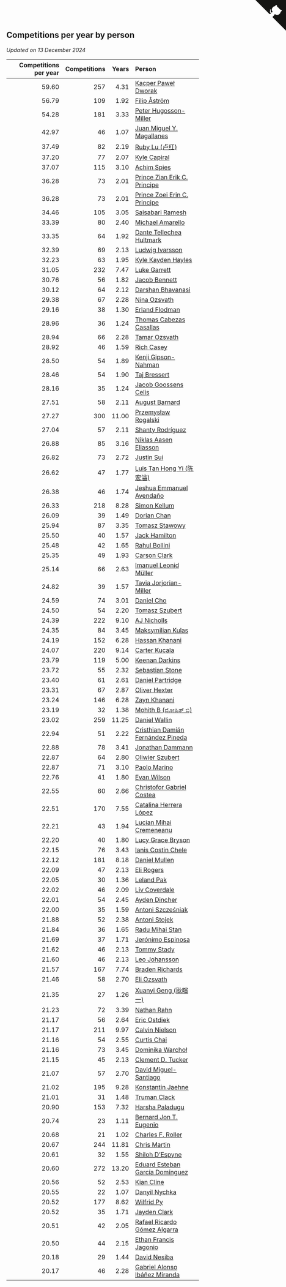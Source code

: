 ## Competitions per year by person

*Updated on 13 December 2024*

| Competitions per year | Competitions | Years | Person |
| ---: | ---: | ---: | :--- |
| 59.60 | 257 | 4.31 | [Kacper Paweł Dworak](https://www.worldcubeassociation.org/persons/2020DWOR01) |
| 56.79 | 109 | 1.92 | [Filip Åström](https://www.worldcubeassociation.org/persons/2023ASTR01) |
| 54.28 | 181 | 3.33 | [Peter Hugosson-Miller](https://www.worldcubeassociation.org/persons/2021HUGO01) |
| 42.97 | 46 | 1.07 | [Juan Miguel Y. Magallanes](https://www.worldcubeassociation.org/persons/2023MAGA09) |
| 37.49 | 82 | 2.19 | [Ruby Lu (卢红)](https://www.worldcubeassociation.org/persons/2022LURU01) |
| 37.20 | 77 | 2.07 | [Kyle Capiral](https://www.worldcubeassociation.org/persons/2022CAPI02) |
| 37.07 | 115 | 3.10 | [Achim Spies](https://www.worldcubeassociation.org/persons/2021SPIE01) |
| 36.28 | 73 | 2.01 | [Prince Zian Erik C. Principe](https://www.worldcubeassociation.org/persons/2022PRIN08) |
| 36.28 | 73 | 2.01 | [Prince Zoei Erin C. Principe](https://www.worldcubeassociation.org/persons/2022PRIN09) |
| 34.46 | 105 | 3.05 | [Saisabari Ramesh](https://www.worldcubeassociation.org/persons/2021RAME01) |
| 33.39 | 80 | 2.40 | [Michael Amarello](https://www.worldcubeassociation.org/persons/2022AMAR09) |
| 33.35 | 64 | 1.92 | [Dante Tellechea Hultmark](https://www.worldcubeassociation.org/persons/2023HULT01) |
| 32.39 | 69 | 2.13 | [Ludwig Ivarsson](https://www.worldcubeassociation.org/persons/2022IVAR01) |
| 32.23 | 63 | 1.95 | [Kyle Kayden Hayles](https://www.worldcubeassociation.org/persons/2022HAYL02) |
| 31.05 | 232 | 7.47 | [Luke Garrett](https://www.worldcubeassociation.org/persons/2017GARR05) |
| 30.76 | 56 | 1.82 | [Jacob Bennett](https://www.worldcubeassociation.org/persons/2023BENN04) |
| 30.12 | 64 | 2.12 | [Darshan Bhavanasi](https://www.worldcubeassociation.org/persons/2022BHAV01) |
| 29.38 | 67 | 2.28 | [Nina Ozsvath](https://www.worldcubeassociation.org/persons/2022OZSV03) |
| 29.16 | 38 | 1.30 | [Erland Flodman](https://www.worldcubeassociation.org/persons/2023FLOD01) |
| 28.96 | 36 | 1.24 | [Thomas Cabezas Casallas](https://www.worldcubeassociation.org/persons/2023CASA08) |
| 28.94 | 66 | 2.28 | [Tamar Ozsvath](https://www.worldcubeassociation.org/persons/2022OZSV04) |
| 28.92 | 46 | 1.59 | [Rich Casey](https://www.worldcubeassociation.org/persons/2023CASE06) |
| 28.50 | 54 | 1.89 | [Kenji Gipson-Nahman](https://www.worldcubeassociation.org/persons/2023GIPS01) |
| 28.46 | 54 | 1.90 | [Taj Bressert](https://www.worldcubeassociation.org/persons/2023BRES01) |
| 28.16 | 35 | 1.24 | [Jacob Goossens Celis](https://www.worldcubeassociation.org/persons/2023CELI06) |
| 27.51 | 58 | 2.11 | [August Barnard](https://www.worldcubeassociation.org/persons/2022BARN21) |
| 27.27 | 300 | 11.00 | [Przemysław Rogalski](https://www.worldcubeassociation.org/persons/2013ROGA02) |
| 27.04 | 57 | 2.11 | [Shanty Rodríguez](https://www.worldcubeassociation.org/persons/2022CUBI01) |
| 26.88 | 85 | 3.16 | [Niklas Aasen Eliasson](https://www.worldcubeassociation.org/persons/2021ELIA01) |
| 26.82 | 73 | 2.72 | [Justin Sui](https://www.worldcubeassociation.org/persons/2022SUIJ01) |
| 26.62 | 47 | 1.77 | [Luis Tan Hong Yi (陈宏溢)](https://www.worldcubeassociation.org/persons/2023YILU01) |
| 26.38 | 46 | 1.74 | [Jeshua Emmanuel Avendaño](https://www.worldcubeassociation.org/persons/2023AVEN01) |
| 26.33 | 218 | 8.28 | [Simon Kellum](https://www.worldcubeassociation.org/persons/2016KELL12) |
| 26.09 | 39 | 1.49 | [Dorian Chan](https://www.worldcubeassociation.org/persons/2023DORI01) |
| 25.94 | 87 | 3.35 | [Tomasz Stawowy](https://www.worldcubeassociation.org/persons/2021STAW01) |
| 25.50 | 40 | 1.57 | [Jack Hamilton](https://www.worldcubeassociation.org/persons/2023HAMI08) |
| 25.48 | 42 | 1.65 | [Rahul Bollini](https://www.worldcubeassociation.org/persons/2023BOLL01) |
| 25.35 | 49 | 1.93 | [Carson Clark](https://www.worldcubeassociation.org/persons/2023CLAR02) |
| 25.14 | 66 | 2.63 | [Imanuel Leonid Müller](https://www.worldcubeassociation.org/persons/2022MULL02) |
| 24.82 | 39 | 1.57 | [Tavia Jorjorian-Miller](https://www.worldcubeassociation.org/persons/2023JORJ01) |
| 24.59 | 74 | 3.01 | [Daniel Cho](https://www.worldcubeassociation.org/persons/2021CHOD01) |
| 24.50 | 54 | 2.20 | [Tomasz Szubert](https://www.worldcubeassociation.org/persons/2022SZUB02) |
| 24.39 | 222 | 9.10 | [AJ Nicholls](https://www.worldcubeassociation.org/persons/2015NICH04) |
| 24.35 | 84 | 3.45 | [Maksymilian Kulas](https://www.worldcubeassociation.org/persons/2021KULA02) |
| 24.19 | 152 | 6.28 | [Hassan Khanani](https://www.worldcubeassociation.org/persons/2018KHAN26) |
| 24.07 | 220 | 9.14 | [Carter Kucala](https://www.worldcubeassociation.org/persons/2015KUCA01) |
| 23.79 | 119 | 5.00 | [Keenan Darkins](https://www.worldcubeassociation.org/persons/2019DARK02) |
| 23.72 | 55 | 2.32 | [Sebastian Stone](https://www.worldcubeassociation.org/persons/2022STON09) |
| 23.40 | 61 | 2.61 | [Daniel Partridge](https://www.worldcubeassociation.org/persons/2022PART02) |
| 23.31 | 67 | 2.87 | [Oliver Hexter](https://www.worldcubeassociation.org/persons/2022HEXT01) |
| 23.24 | 146 | 6.28 | [Zayn Khanani](https://www.worldcubeassociation.org/persons/2018KHAN28) |
| 23.19 | 32 | 1.38 | [Mohith B (ಮೋಹಿತ್ ಬಿ)](https://www.worldcubeassociation.org/persons/2023BMOH01) |
| 23.02 | 259 | 11.25 | [Daniel Wallin](https://www.worldcubeassociation.org/persons/2013WALL03) |
| 22.94 | 51 | 2.22 | [Cristhian Damián Fernández Pineda](https://www.worldcubeassociation.org/persons/2022PINE05) |
| 22.88 | 78 | 3.41 | [Jonathan Dammann](https://www.worldcubeassociation.org/persons/2021DAMM01) |
| 22.87 | 64 | 2.80 | [Oliwier Szubert](https://www.worldcubeassociation.org/persons/2022SZUB01) |
| 22.87 | 71 | 3.10 | [Paolo Marino](https://www.worldcubeassociation.org/persons/2021MARI04) |
| 22.76 | 41 | 1.80 | [Evan Wilson](https://www.worldcubeassociation.org/persons/2023WILS11) |
| 22.55 | 60 | 2.66 | [Christofor Gabriel Costea](https://www.worldcubeassociation.org/persons/2022COST03) |
| 22.51 | 170 | 7.55 | [Catalina Herrera López](https://www.worldcubeassociation.org/persons/2017LOPE31) |
| 22.21 | 43 | 1.94 | [Lucian Mihai Cremeneanu](https://www.worldcubeassociation.org/persons/2023CREM01) |
| 22.20 | 40 | 1.80 | [Lucy Grace Bryson](https://www.worldcubeassociation.org/persons/2023BRYS01) |
| 22.15 | 76 | 3.43 | [Ianis Costin Chele](https://www.worldcubeassociation.org/persons/2021CHEL01) |
| 22.12 | 181 | 8.18 | [Daniel Mullen](https://www.worldcubeassociation.org/persons/2016MULL04) |
| 22.09 | 47 | 2.13 | [Eli Rogers](https://www.worldcubeassociation.org/persons/2022ROGE05) |
| 22.05 | 30 | 1.36 | [Leland Pak](https://www.worldcubeassociation.org/persons/2023PAKL02) |
| 22.02 | 46 | 2.09 | [Liv Coverdale](https://www.worldcubeassociation.org/persons/2022COVE02) |
| 22.01 | 54 | 2.45 | [Ayden Dincher](https://www.worldcubeassociation.org/persons/2022DINC01) |
| 22.00 | 35 | 1.59 | [Antoni Szcześniak](https://www.worldcubeassociation.org/persons/2023SZCZ04) |
| 21.88 | 52 | 2.38 | [Antoni Stojek](https://www.worldcubeassociation.org/persons/2022STOJ03) |
| 21.84 | 36 | 1.65 | [Radu Mihai Stan](https://www.worldcubeassociation.org/persons/2023STAN09) |
| 21.69 | 37 | 1.71 | [Jerónimo Espinosa](https://www.worldcubeassociation.org/persons/2023ESPI07) |
| 21.62 | 46 | 2.13 | [Tommy Stady](https://www.worldcubeassociation.org/persons/2022STAD01) |
| 21.60 | 46 | 2.13 | [Leo Johansson](https://www.worldcubeassociation.org/persons/2022JOHA08) |
| 21.57 | 167 | 7.74 | [Braden Richards](https://www.worldcubeassociation.org/persons/2017RICH02) |
| 21.46 | 58 | 2.70 | [Eli Ozsvath](https://www.worldcubeassociation.org/persons/2022OZSV01) |
| 21.35 | 27 | 1.26 | [Xuanyi Geng (耿暄一)](https://www.worldcubeassociation.org/persons/2023GENG02) |
| 21.23 | 72 | 3.39 | [Nathan Rahn](https://www.worldcubeassociation.org/persons/2021RAHN01) |
| 21.17 | 56 | 2.64 | [Eric Ostdiek](https://www.worldcubeassociation.org/persons/2022OSTD01) |
| 21.17 | 211 | 9.97 | [Calvin Nielson](https://www.worldcubeassociation.org/persons/2014NIEL03) |
| 21.16 | 54 | 2.55 | [Curtis Chai](https://www.worldcubeassociation.org/persons/2022CHAI02) |
| 21.16 | 73 | 3.45 | [Dominika Warchoł](https://www.worldcubeassociation.org/persons/2021WARC01) |
| 21.15 | 45 | 2.13 | [Clement D. Tucker](https://www.worldcubeassociation.org/persons/2022TUCK09) |
| 21.07 | 57 | 2.70 | [David Miguel-Santiago](https://www.worldcubeassociation.org/persons/2022MIGU02) |
| 21.02 | 195 | 9.28 | [Konstantin Jaehne](https://www.worldcubeassociation.org/persons/2015JAEH01) |
| 21.01 | 31 | 1.48 | [Truman Clack](https://www.worldcubeassociation.org/persons/2023CLAC02) |
| 20.90 | 153 | 7.32 | [Harsha Paladugu](https://www.worldcubeassociation.org/persons/2017PALA08) |
| 20.74 | 23 | 1.11 | [Bernard Jon T. Eugenio](https://www.worldcubeassociation.org/persons/2023EUGE02) |
| 20.68 | 21 | 1.02 | [Charles F. Roller](https://www.worldcubeassociation.org/persons/2023ROLL01) |
| 20.67 | 244 | 11.81 | [Chris Martin](https://www.worldcubeassociation.org/persons/2013MART03) |
| 20.61 | 32 | 1.55 | [Shiloh D’Espyne](https://www.worldcubeassociation.org/persons/2023DESP01) |
| 20.60 | 272 | 13.20 | [Eduard Esteban García Domínguez](https://www.worldcubeassociation.org/persons/2011EDUA01) |
| 20.56 | 52 | 2.53 | [Kian Cline](https://www.worldcubeassociation.org/persons/2022CLIN01) |
| 20.55 | 22 | 1.07 | [Danyil Nychka](https://www.worldcubeassociation.org/persons/2023NYCH01) |
| 20.52 | 177 | 8.62 | [Wilfrid Py](https://www.worldcubeassociation.org/persons/2016PYWI01) |
| 20.52 | 35 | 1.71 | [Jayden Clark](https://www.worldcubeassociation.org/persons/2023CLAR13) |
| 20.51 | 42 | 2.05 | [Rafael Ricardo Gómez Algarra](https://www.worldcubeassociation.org/persons/2022ALGA01) |
| 20.50 | 44 | 2.15 | [Ethan Francis Jagonio](https://www.worldcubeassociation.org/persons/2022JAGO03) |
| 20.18 | 29 | 1.44 | [David Nesiba](https://www.worldcubeassociation.org/persons/2023NESI01) |
| 20.17 | 46 | 2.28 | [Gabriel Alonso Ibáñez Miranda](https://www.worldcubeassociation.org/persons/2022MIRA06) |


<a href="https://github.com/jonatanklosko/wca_statistics" class="github-corner" aria-label="View source on Github"><svg width="80" height="80" viewBox="0 0 250 250" style="fill:#151513; color:#fff; position: absolute; top: 0; border: 0; right: 0;" aria-hidden="true"><path d="M0,0 L115,115 L130,115 L142,142 L250,250 L250,0 Z"></path><path d="M128.3,109.0 C113.8,99.7 119.0,89.6 119.0,89.6 C122.0,82.7 120.5,78.6 120.5,78.6 C119.2,72.0 123.4,76.3 123.4,76.3 C127.3,80.9 125.5,87.3 125.5,87.3 C122.9,97.6 130.6,101.9 134.4,103.2" fill="currentColor" style="transform-origin: 130px 106px;" class="octo-arm"></path><path d="M115.0,115.0 C114.9,115.1 118.7,116.5 119.8,115.4 L133.7,101.6 C136.9,99.2 139.9,98.4 142.2,98.6 C133.8,88.0 127.5,74.4 143.8,58.0 C148.5,53.4 154.0,51.2 159.7,51.0 C160.3,49.4 163.2,43.6 171.4,40.1 C171.4,40.1 176.1,42.5 178.8,56.2 C183.1,58.6 187.2,61.8 190.9,65.4 C194.5,69.0 197.7,73.2 200.1,77.6 C213.8,80.2 216.3,84.9 216.3,84.9 C212.7,93.1 206.9,96.0 205.4,96.6 C205.1,102.4 203.0,107.8 198.3,112.5 C181.9,128.9 168.3,122.5 157.7,114.1 C157.9,116.9 156.7,120.9 152.7,124.9 L141.0,136.5 C139.8,137.7 141.6,141.9 141.8,141.8 Z" fill="currentColor" class="octo-body"></path></svg></a><style>.github-corner:hover .octo-arm{animation:octocat-wave 560ms ease-in-out}@keyframes octocat-wave{0%,100%{transform:rotate(0)}20%,60%{transform:rotate(-25deg)}40%,80%{transform:rotate(10deg)}}@media (max-width:500px){.github-corner:hover .octo-arm{animation:none}.github-corner .octo-arm{animation:octocat-wave 560ms ease-in-out}}</style>
